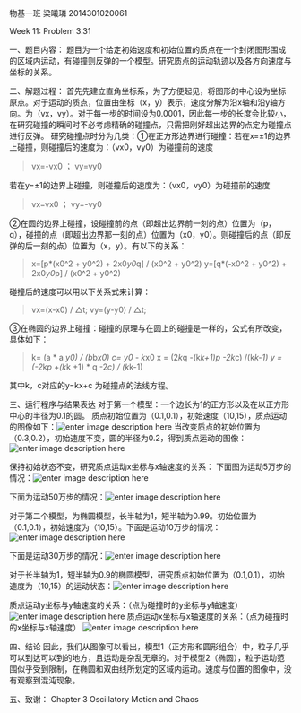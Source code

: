 物基一班   梁曦璘    2014301020061

Week 11: Problem 3.31

一、题目内容：
       题目为一个给定初始速度和初始位置的质点在一个封闭图形围成的区域内运动，有碰撞则反弹的一个模型。研究质点的运动轨迹以及各方向速度与坐标的关系。

二、解题过程：
       首先先建立直角坐标系，为了方便起见，将图形的中心设为坐标原点。对于运动的质点，位置由坐标（x，y）表示，速度分解为沿x轴和沿y轴方向。为（vx，vy）。对于每一步的时间设为0.0001，因此每一步的长度会比较小，在研究碰撞的瞬间时不必考虑精确的碰撞点，只需把刚好超出边界的点定为碰撞点进行反弹。
       研究碰撞点时分为几类：①在正方形边界进行碰撞：若在x=±1的边界上碰撞，则碰撞后的速度为：（vx0，vy0）为碰撞前的速度

> vx=-vx0  ； vy=vy0

若在y=±1的边界上碰撞，则碰撞后的速度为：（vx0，vy0）为碰撞前的速度

> vx=vx0  ； vy=-vy0

②在圆的边界上碰撞，设碰撞前的点（即超出边界前一刻的点）位置为（p，q），碰撞的点（即超出边界那一刻的点）位置为（x0，y0）。则碰撞后的点（即反弹的后一刻的点）位置为（x，y）。有以下的关系：

> x=[p*(x0^2 + y0^2) + 2x0*y0*q] / (x0^2 + y0^2)
> y=[q*(-x0^2 + y0^2) + 2x0*y0*p] / (x0^2 + y0^2)

碰撞后的速度可以用以下关系式来计算：

> vx=(x-x0) / △t;    vy=(y-y0) / △t;

③在椭圆的边界上碰撞：碰撞的原理与在圆上的碰撞是一样的，公式有所改变，具体如下：

>  k= (a * a *y0) / (b*b*x0)
>  c= y0 - k*x0
>  x = (2*k*q -(k*k+1)*p -2*k*c) /(k*k-1)
>  y = (-2*k*p +(k*k +1) * q -2*c) / (k*k-1)

其中k，c对应的y=kx+c 为碰撞点的法线方程。

三、运行程序与结果表达
       对于第一个模型：一个边长为1的正方形以及在以正方形中心的半径为0.1的圆。
       质点初始位置为（0.1,0.1），初始速度（10,15），质点运动的图像如下：![enter image description here](https://github.com/liangc0/compuational_physics_N2014301020061/blob/master/figure_28.png?raw=true)
    当改变质点的初始位置为（0.3,0.2），初始速度不变，圆的半径为0.2，得到质点运动的图像：![enter image description here](https://github.com/liangc0/compuational_physics_N2014301020061/blob/master/figure_29.png?raw=true)

   保持初始状态不变，研究质点运动x坐标与x轴速度的关系：
   下面图为运动5万步的情况：![enter image description here](https://github.com/liangc0/compuational_physics_N2014301020061/blob/master/figure_30.png?raw=true)

  下面为运动50万步的情况：![enter image description here](https://github.com/liangc0/compuational_physics_N2014301020061/blob/master/figure_31.png?raw=true)


  对于第二个模型，为椭圆模型，长半轴为1，短半轴为0.99。初始位置为（0.1,0.1），初始速度为（10,15）。下面是运动10万步的情况：![enter image description here](https://github.com/liangc0/compuational_physics_N2014301020061/blob/master/figure_32.png?raw=true)

下面是运动30万步的情况：![enter image description here](https://github.com/liangc0/compuational_physics_N2014301020061/blob/master/figure_33.png?raw=true)

对于长半轴为1，短半轴为0.9的椭圆模型，研究质点初始位置为（0.1,0.1），初始速度为（10,15）的运动状态：![enter image description here](https://github.com/liangc0/compuational_physics_N2014301020061/blob/master/figure_34.png?raw=true)

质点运动y坐标与y轴速度的关系：（点为碰撞时的y坐标与y轴速度）
![enter image description here](https://github.com/liangc0/compuational_physics_N2014301020061/blob/master/figure_35.png?raw=true)
质点运动x坐标与x轴速度的关系：（点为碰撞时的x坐标与x轴速度）
       ![enter image description here](https://github.com/liangc0/compuational_physics_N2014301020061/blob/master/figure_36.png?raw=true)


四、结论
    因此，我们从图像可以看出，模型1（正方形和圆形组合）中，粒子几乎可以到达可以到的地方，且运动是杂乱无章的。对于模型2（椭圆），粒子运动范围似乎受到限制，在椭圆和双曲线所划定的区域内运动。速度与位置的图像中，没有观察到混沌现象。

五、致谢：
Chapter 3 Oscillatory Motion and Chaos  

